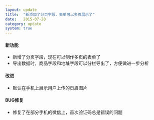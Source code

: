 ```yaml
---
layout: update
title:  "新添加了分页字段，表单可以多页展示了"
date:   2015-07-20
category: update
system: true
---
```


#### 新功能
* 新增了分页字段，现在可以制作多页的表单了
* 导出数据时，商品字段和地址字段可以分栏导出了，方便做进一步分析

#### 改进
* 默认在手机上展示用户上传的页眉图片

#### BUG修复
* 修复了在部分手机的微信上，首次验证码总是错误的问题
